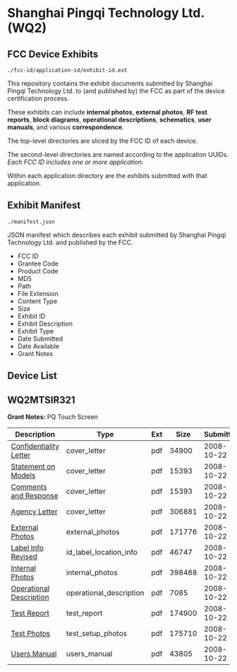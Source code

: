 # Shanghai Pingqi Technology Ltd. (WQ2)
## FCC Device Exhibits

```
./fcc-id/application-id/exhibit-id.ext
```

This repository contains the exhibit documents submitted by Shanghai Pingqi Technology Ltd. to (and published by) the FCC as part of the device certification process.

These exhibits can include **internal photos**, **external photos**, **RF test reports**, **block diagrams**, **operational descriptions**, **schematics**, **user manuals**, and various **correspondence**.

The top-level directories are sliced by the FCC ID of each device.

The second-level directories are named according to the application UUIDs. *Each FCC ID includes one or more application.*

Within each application directory are the exhibits submitted with that application. 

## Exhibit Manifest

```
./manifest.json
```

JSON manifest which describes each exhibit submitted by Shanghai Pingqi Technology Ltd. and published by the FCC.

- FCC ID
- Grantee Code
- Product Code
- MD5
- Path
- File Extension
- Content Type
- Size
- Exhibit ID
- Exhibit Description
- Exhibit Type
- Date Submitted
- Date Available
- Grant Notes

## Device List
## WQ2MTSIR321
**Grant Notes:** PQ Touch Screen

| Description | Type | Ext | Size | Submitted | Available |
| ----------- | ---- | --- | ---- | --------- | --------- |
| [Confidentiality Letter](WQ2MTSIR321/b1094ad97e3bc47046454f1f49e982c9/1018844.pdf) | cover_letter | pdf | 34900 | 2008-10-22 | 2008-10-22 |
| [Statement on Models](WQ2MTSIR321/b1094ad97e3bc47046454f1f49e982c9/1018845.pdf) | cover_letter | pdf | 15393 | 2008-10-22 | 2008-10-22 |
| [Comments and Response](WQ2MTSIR321/b1094ad97e3bc47046454f1f49e982c9/1018845.pdf) | cover_letter | pdf | 15393 | 2008-10-22 | 2008-10-22 |
| [Agency Letter](WQ2MTSIR321/b1094ad97e3bc47046454f1f49e982c9/1018848.pdf) | cover_letter | pdf | 306881 | 2008-10-22 | 2008-10-22 |
| [External Photos](WQ2MTSIR321/b1094ad97e3bc47046454f1f49e982c9/1018849.pdf) | external_photos | pdf | 171776 | 2008-10-22 | 2008-10-22 |
| [Label Info Revised](WQ2MTSIR321/b1094ad97e3bc47046454f1f49e982c9/1018851.pdf) | id_label_location_info | pdf | 46747 | 2008-10-22 | 2008-10-22 |
| [Internal Photos](WQ2MTSIR321/b1094ad97e3bc47046454f1f49e982c9/1018850.pdf) | internal_photos | pdf | 398488 | 2008-10-22 | 2008-10-22 |
| [Operational Description](WQ2MTSIR321/b1094ad97e3bc47046454f1f49e982c9/1018852.pdf) | operational_description | pdf | 7085 | 2008-10-22 | 2008-10-22 |
| [Test Report](WQ2MTSIR321/b1094ad97e3bc47046454f1f49e982c9/1018854.pdf) | test_report | pdf | 174900 | 2008-10-22 | 2008-10-22 |
| [Test Photos](WQ2MTSIR321/b1094ad97e3bc47046454f1f49e982c9/1018855.pdf) | test_setup_photos | pdf | 175710 | 2008-10-22 | 2008-10-22 |
| [Users Manual](WQ2MTSIR321/b1094ad97e3bc47046454f1f49e982c9/1018856.pdf) | users_manual | pdf | 43805 | 2008-10-22 | 2008-10-22 |
